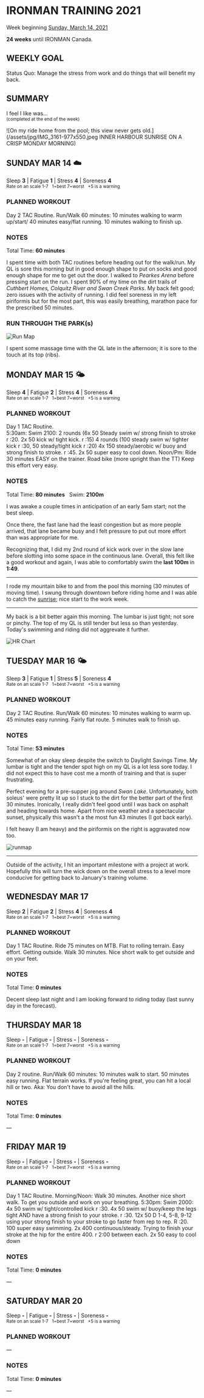 # IRONMAN TRAINING 2021
Week beginning [Sunday, March 14, 2021](javascript:flick('sun');)

**24 weeks** until IRONMAN Canada.

## WEEKLY GOAL
Status Quo:  Manage the stress from work and do things that will benefit my back.

## SUMMARY
I feel I like was...  
<sup>(completed at the end of the week)</sup>
<!--OVERTRAINING|ON THE EDGE|STAYING CONSISTENT|LAGGING A BIT-->

![On my ride home from the pool; this view never gets old.](/assets/jpg/IMG_3161-977x550.jpeg INNER HARBOUR SUNRISE ON A CRISP MONDAY MORNING)

## SUNDAY MAR 14 ☁️
Sleep **3** | Fatigue **1** | Stress **4** | Soreness **4**  
<sup>Rate on an scale 1-7 &nbsp; 1=best 7=worst &nbsp; +5 is a warning</sup>

### PLANNED WORKOUT
Day 2 TAC Routine.  Run/Walk 60 minutes: 10 minutes walking to warm up/start/ 40 minutes easy/flat running. 10 minutes walking to finish up.

### NOTES
Total Time: **60 minutes**

I spent time with both TAC routines before heading out for the walk/run.  My QL is sore this morning but in good enough shape to put on socks and good enough shape for me to get out the door.  I walked to _Pearkes Arena_ before pressing start on the run.  I spent 90% of my time on the dirt trails of _Cuthbert Homes, Colquitz River and Swan Creek Parks_.   My back felt good; zero issues with the activity of running.  I did feel soreness in my left piriformis but for the most part, this was easily breathing, marathon pace for the prescribed 50 minutes.
<!---->
### RUN THROUGH THE PARK(s)
![Run Map](/assets/jpg/runmap-20210314.jpeg)

I spent some massage time with the QL late in the afternoon; it is sore to the touch at its top (ribs).

<!---->
## MONDAY MAR 15 🌤
Sleep **4** | Fatigue **2** | Stress **4** | Soreness **4**  
<sup>Rate on an scale 1-7 &nbsp; 1=best 7=worst &nbsp; +5 is a warning</sup>

### PLANNED WORKOUT
Day 1 TAC Routine.  
5:30am: Swim 2100: 
2 rounds (6x 50 Steady swim w/ strong finish to stroke r :20. 2x 50 kick w/ tight kick. r :15) 
4 rounds (100 steady swim w/ tighter kick r :30, 50 steady/tight kick r :20)
4x 150 steady/aerobic w/ buoy and strong finish to stroke. r :45. 2x 50 super easy to cool down. 
Noon/Pm: Ride 30 minutes EASY on the trainer. Road bike (more upright than the TT) Keep this effort very easy. 

### NOTES
Total Time: **80 minutes** &nbsp; Swim: **2100m**

I was awake a couple times in anticipation of an early 5am start; not the best sleep.

Once there, the fast lane had the least congestion but as more people arrived, that lane became busy and I felt pressure to put out more effort than was appropriate for me.
<!---->
Recognizing that, I did my 2nd round of kick work over in the slow lane before slotting into some space in the continuous lane.  Overall, this felt like a good workout and again, I was able to comfortably swim the **last 100m** in **1:49**.

---

I rode my mountain bike to and from the pool this morning (30 minutes of moving time).  I swung through downtown before riding home and I was able to catch the [sunrise](javascript:flkty.select(2);); nice start to the work week.

---

My back is a bit better again this morning.  The lumbar is just tight; not sore or pinchy.  The top of my QL is still tender but less so than yesterday. Today's swimming and riding did not aggrevate it further.

![HR Chart](/assets/jpg/swim-hr-20210315.jpeg)

<!---->
## TUESDAY MAR 16 🌤
Sleep **3** | Fatigue **1** | Stress **5** | Soreness **4**  
<sup>Rate on an scale 1-7 &nbsp; 1=best 7=worst &nbsp; +5 is a warning</sup>

### PLANNED WORKOUT
Day 2 TAC Routine. 
Run/Walk 60 minutes: 10 minutes walking to warm up. 45 minutes easy running. Fairly flat route. 5 minutes walk to finish up. 

### NOTES
Total Time: **53 minutes**

Somewhat of an okay sleep despite the switch to Daylight Savings Time.  My lumbar is tight and the tender spot high on my QL is a lot less sore today.  I did not expect this to have cost me a month of training and that is super frustrating.

Perfect evening for a pre-supper jog around _Swan Lake_.  Unfortunately, both soleus' were pretty lit up so I stuck to the dirt for the better part of the first 30 minutes.  Ironically, I really didn't feel good until I was back on asphalt and heading towards home.  Apart from nice weather and a spectacular sunset, physically this wasn't a the most fun 43 minutes (I got back early).
<!---->
I felt heavy (I am heavy) and the piriformis on the right is aggravated now too.

![runmap](/assets/jpg/runmap-20210316.jpeg)

---

Outside of the activity, I hit an important milestone with a project at work.  Hopefully this will turn the wick down on the overall stress to a level more conducive for getting back to January's training volume.

<!---->
## WEDNESDAY MAR 17
Sleep **2** | Fatigue **2** | Stress **4** | Soreness **4**  
<sup>Rate on an scale 1-7 &nbsp; 1=best 7=worst &nbsp; +5 is a warning</sup>

### PLANNED WORKOUT
Day 1 TAC Routine. 
Ride 75 minutes on MTB. Flat to rolling terrain. Easy effort. Getting outside. 
Walk 30 minutes. Nice short walk to get outside and on your feet.

### NOTES
Total Time: **0 minutes**

Decent sleep last night and I am looking forward to riding today (last sunny day in the forecast).


<!---->
## THURSDAY MAR 18
Sleep **-** | Fatigue **-** | Stress **-** | Soreness **-**  
<sup>Rate on an scale 1-7 &nbsp; 1=best 7=worst &nbsp; +5 is a warning</sup>

### PLANNED WORKOUT
Day 2 routine. 
Run/Walk 60 minutes: 10 minutes walk to start. 50 minutes easy running. Flat terrain works. If you're feeling great, you can hit a local hill or two. Aka: You don't have to avoid all the hills.

### NOTES
Total Time: **0 minutes**

&mdash; 


<!---->
## FRIDAY MAR 19
Sleep **-** | Fatigue **-** | Stress **-** | Soreness **-**  
<sup>Rate on an scale 1-7 &nbsp; 1=best 7=worst &nbsp; +5 is a warning</sup>

### PLANNED WORKOUT
Day 1 TAC Routine. 
Morning/Noon: Walk 30 minutes. Another nice short walk. To get you outside and work on your breathing. 
5:30pm: Swim 2000: 
4x 50 swim w/ tight/controlled kick r :30. 4x 50 swim w/ buoy/keep the legs tight AND have a strong finish to your stroke. r :30. 
12x 50 D 1-4, 5-8, 9-12 using your strong finish to your stroke to go faster from rep to rep. R :20. 
100 super easy swimming. 
2x 400 continuous/steady. Trying to finish your stroke at the hip for the entire 400. r 2:00 between each. 
2x 50 easy to cool down

### NOTES
Total Time: **0 minutes**

&mdash; 


<!---->
## SATURDAY MAR 20
Sleep **-** | Fatigue **-** | Stress **-** | Soreness **-**  
<sup>Rate on an scale 1-7 &nbsp; 1=best 7=worst &nbsp; +5 is a warning</sup>

### PLANNED WORKOUT
&mdash; 

### NOTES
Total Time: **0 minutes**

&mdash; 


<!---->